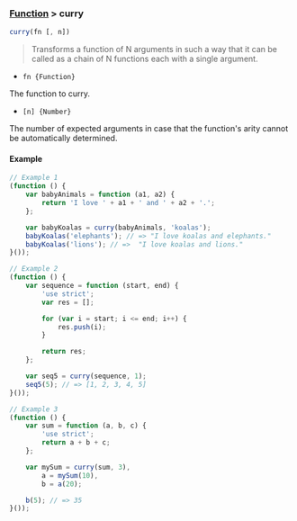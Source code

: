 ### [Function](../) > curry

```js
curry(fn [, n])
```
> Transforms a function of N arguments in such a way that it can
be called as a chain of N functions each with a single argument.

- <code>fn {Function}</code>

The function to curry.

- <code>[n] {Number}</code>

The number of expected arguments in case that the function's arity cannot be automatically determined.

#### Example
```js
// Example 1
(function () {
    var babyAnimals = function (a1, a2) {
        return 'I love ' + a1 + ' and ' + a2 + '.';
    };

    var babyKoalas = curry(babyAnimals, 'koalas');
    babyKoalas('elephants'); // => "I love koalas and elephants."
    babyKoalas('lions'); // =>  "I love koalas and lions."
}());

// Example 2
(function () {
    var sequence = function (start, end) {
        'use strict';
        var res = [];

        for (var i = start; i <= end; i++) {
            res.push(i);
        }

        return res;
    };

    var seq5 = curry(sequence, 1);
    seq5(5); // => [1, 2, 3, 4, 5]
}());

// Example 3
(function () {
    var sum = function (a, b, c) {
        'use strict';
        return a + b + c;
    };

    var mySum = curry(sum, 3),
        a = mySum(10),
        b = a(20);

    b(5); // => 35
}());
```
